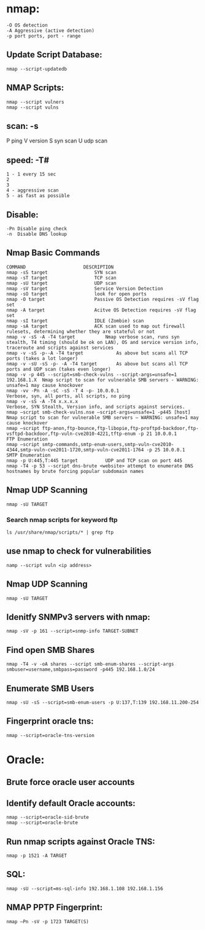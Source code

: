 # nmap:
```
-O OS detection
-A Aggressive (active detection)
-p port ports, port - range
```

## Update Script Database: 
```
nmap --script-updatedb
```

## NMAP Scripts:
```
nmap --script vulners
nmap --script vulns
```

## scan: -s

P  ping
V  version
S  syn scan
U  udp scan


## speed: -T\#
```
1 - 1 every 15 sec
2
3
4 - aggressive scan
5 - as fast as possible
```

## Disable:
```
-Pn Disable ping check
-n  Disable DNS lookup
```

## Nmap Basic Commands
```
COMMAND						DESCRIPTION
nmap -sS target					SYN scan 
nmap -sT target					TCP scan
nmap -sU target					UDP scan
nmap -sV target					Service Version Detection
nmap -sO target					look for open ports
nmap -O target					Passive OS Detection requires -sV flag set
nmap -A target					Acitve OS Detection requires -sV flag set
nmap -sI target					IDLE (Zombie) scan
nmap -sA target					ACK scan used to map out firewall rulesets, determining whether they are stateful or not
nmap -v -sS -A -T4 target			Nmap verbose scan, runs syn stealth, T4 timing (should be ok on LAN), OS and service version info, traceroute and scripts against services
nmap -v -sS -p--A -T4 target			As above but scans all TCP ports (takes a lot longer)
nmap -v -sU -sS -p- -A -T4 target		As above but scans all TCP ports and UDP scan (takes even longer)
nmap -v -p 445 --script=smb-check-vulns	--script-args=unsafe=1 192.168.1.X	Nmap script to scan for vulnerable SMB servers - WARNING: unsafe=1 may cause knockover
nmap -vv -Pn -A -sC -sS -T 4 -p- 10.0.0.1                                   Verbose, syn, all ports, all scripts, no ping
nmap -v -sS -A -T4 x.x.x.x                                                  Verbose, SYN Stealth, Version info, and scripts against services.
nmap –script smb-check-vulns.nse –script-args=unsafe=1 -p445 [host]         Nmap script to scan for vulnerable SMB servers – WARNING: unsafe=1 may cause knockover
nmap –script ftp-anon,ftp-bounce,ftp-libopie,ftp-proftpd-backdoor,ftp-vsftpd-backdoor,ftp-vuln-cve2010-4221,tftp-enum -p 21 10.0.0.1        FTP Enumeration
nmap –script smtp-commands,smtp-enum-users,smtp-vuln-cve2010-4344,smtp-vuln-cve2011-1720,smtp-vuln-cve2011-1764 -p 25 10.0.0.1              SMTP Enumeration
nmap -p U:445,T:445 target			UDP and TCP scan on port 445
nmap -T4 -p 53 --script dns-brute <website>	attempt to enumerate DNS hostnames by brute forcing popular subdomain names
```

## Nmap UDP Scanning
```
nmap -sU TARGET
```

### Search nmap scripts for keyword ftp
```
ls /usr/share/nmap/scripts/* | grep ftp		
```

## use nmap to check for vulnerabilities
```
namp --script vuln <ip address>
```

## Nmap UDP Scanning
```
nmap -sU TARGET 
```

## Idenitfy SNMPv3 servers with nmap:
```
nmap -sV -p 161 --script=snmp-info TARGET-SUBNET
```

## Find open SMB Shares
```
nmap -T4 -v -oA shares --script smb-enum-shares --script-args smbuser=username,smbpass=password -p445 192.168.1.0/24   
```

## Enumerate SMB Users
```
nmap -sU -sS --script=smb-enum-users -p U:137,T:139 192.168.11.200-254 
```

## Fingerprint oracle tns:
```
nmap --script=oracle-tns-version 
```

# Oracle:
## Brute force oracle user accounts
## Identify default Oracle accounts:
```
nmap --script=oracle-sid-brute 
nmap --script=oracle-brute 
```
## Run nmap scripts against Oracle TNS:
```
nmap -p 1521 -A TARGET
```
## SQL:
```
nmap -sU --script=ms-sql-info 192.168.1.108 192.168.1.156
```
## NMAP PPTP Fingerprint:
```
nmap –Pn -sV -p 1723 TARGET(S)
```

